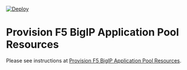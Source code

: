 [![Deploy](https://get.pulumi.com/new/button.svg)](https://app.pulumi.com/new?template=https://github.com/pulumi/examples/tree/master/f5bigip-ts-ltm-pool/f5bigip-pool)

# Provision F5 BigIP Application Pool Resources

Please see instructions at [Provision F5 BigIP Application Pool Resources](../README.md#provision-f5-bigip-application-pool-resources).
